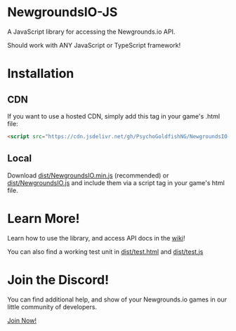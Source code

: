 # NewgroundsIO-JS
A JavaScript library for accessing the Newgrounds.io API.  

Should work with ANY JavaScript or TypeScript framework!

# Installation #

## CDN ##

If you want to use a hosted CDN, simply add this tag in your game's .html file:

```html
<script src="https://cdn.jsdelivr.net/gh/PsychoGoldfishNG/NewgroundsIO-JS@8c72515/dist/NewgroundsIO.min.js"></script>
```

## Local ##

Download [dist/NewgroundsIO.min.js](https://github.com/PsychoGoldfishNG/NewgroundsIO-JS/blob/main/dist/NewgroundsIO.min.js) (recommended) or [dist/NewgroundsIO.js](https://github.com/PsychoGoldfishNG/NewgroundsIO-JS/blob/main/dist/NewgroundsIO.js) and include them via a script tag in your game's html file.

# Learn More! #

Learn how to use the library, and access API docs in the [wiki](https://github.com/PsychoGoldfishNG/NewgroundsIO-JS/wiki)!  

You can also find a working test unit in [dist/test.html](https://github.com/PsychoGoldfishNG/NewgroundsIO-JS/blob/main/dist/test.html) and [dist/test.js](https://github.com/PsychoGoldfishNG/NewgroundsIO-JS/blob/main/dist/test.js)

# Join the Discord! #

You can find additional help, and show of your Newgrounds.io games in our little community of developers.  

[Join Now!](https://discord.gg/wcsCk2ErhH)
